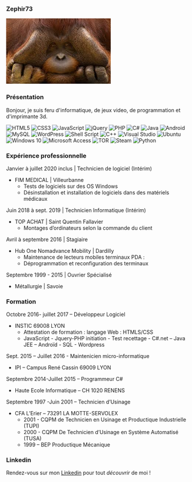 ### Zephir73
![ma_photo.jpg>](https://github.com/zephir73/zephir73/blob/main/ma_photo.jpeg)

### Présentation
Bonjour, je suis feru d'informatique, de jeux video, de programmation et d'imprimante 3d.

<img alt="HTML5" src="https://img.shields.io/badge/html5-%23E34F26.svg?style=for-the-badge&logo=html5&logoColor=white"/> <img alt="CSS3" src="https://img.shields.io/badge/css3-%231572B6.svg?style=for-the-badge&logo=css3&logoColor=white"/>
<img alt="JavaScript" src="https://img.shields.io/badge/javascript-%23323330.svg?style=for-the-badge&logo=javascript&logoColor=%23F7DF1E"/>
<img alt="jQuery" src="https://img.shields.io/badge/jquery-%230769AD.svg?style=for-the-badge&logo=jquery&logoColor=white"/>
<img alt="PHP" src="https://img.shields.io/badge/php-%23777BB4.svg?style=for-the-badge&logo=php&logoColor=white"/>
<img alt="C#" src="https://img.shields.io/badge/c%23-%23239120.svg?style=for-the-badge&logo=c-sharp&logoColor=white"/>
<img alt="Java" src="https://img.shields.io/badge/java-%23ED8B00.svg?style=for-the-badge&logo=java&logoColor=white"/>
<img alt="Android" src="https://img.shields.io/badge/Android-3DDC84?style=for-the-badge&logo=android&logoColor=white" />
<img alt="MySQL" src="https://img.shields.io/badge/mysql-%2300f.svg?style=for-the-badge&logo=mysql&logoColor=white"/>
<img alt="WordPress" src="https://img.shields.io/badge/WordPress-%23117AC9.svg?style=for-the-badge&logo=WordPress&logoColor=white"/>
<img alt="Shell Script" src="https://img.shields.io/badge/shell_script-%23121011.svg?style=for-the-badge&logo=gnu-bash&logoColor=white"/>
<img alt="C++" src="https://img.shields.io/badge/c++-%2300599C.svg?style=for-the-badge&logo=c%2B%2B&logoColor=white"/>
<img alt="Visual Studio" src="https://img.shields.io/badge/VisualStudio-5C2D91.svg?style=for-the-badge&logo=visual-studio&logoColor=white"/>
<img alt="Ubuntu" src="https://img.shields.io/badge/Ubuntu-E95420?style=for-the-badge&logo=ubuntu&logoColor=white" />
<img alt="Windows 10" src="https://img.shields.io/badge/Windows-0078D6?style=for-the-badge&logo=windows&logoColor=white" />
<img alt="Microsoft Access" src="https://img.shields.io/badge/Microsoft_Access-A4373A?style=for-the-badge&logo=microsoft-access&logoColor=white" />
<img alt="TOR" src="https://img.shields.io/badge/tor-%237E4798.svg?style=for-the-badge&logo=tor-project&logoColor=white" />
<img alt="Steam" src="https://img.shields.io/badge/steam-%23000000.svg?style=for-the-badge&logo=steam&logoColor=white"/>
<img alt="Python" src="https://img.shields.io/badge/python-%2314354C.svg?style=for-the-badge&logo=python&logoColor=white"/>

### Expérience professionnelle

Janvier à juillet 2020 inclus | Technicien de logiciel (Intérim) 
  * FIM MEDICAL | Villeurbanne
    * Tests de logiciels sur des OS Windows
    * Désinstallation et installation de logiciels dans des matériels médicaux
 
Juin 2018 à sept. 2019 | Technicien Informatique (Intérim) 
  * TOP ACHAT | Saint Quentin Fallavier
    * Montages d’ordinateurs selon la commande du client

Avril à septembre 2016 | Stagiaire
  * Hub One Nomadvance Mobility | Dardilly
    * Maintenance de lecteurs mobiles terminaux PDA :
    * Déprogrammation et reconfiguration des terminaux

Septembre 1999 - 2015 | Ouvrier Spécialisé
  * Métallurgie | Savoie

### Formation
Octobre 2016- juillet 2017 – Développeur Logiciel
  * INSTIC 69008 LYON
    * Attestation de formation : langage Web : HTMLS/CSS
    * JavaScript - Jquery-PHP initiation - Test recettage - C#.net – Java JEE – Androïd - SQL - Wordpress
 
 Sept. 2015 – Juillet 2016 - Maintenicien micro-informatique
  * IPI – Campus René Cassin 69009 LYON
  
Septembre 2014-Juillet 2015 – Programmeur C#
  * Haute Ecole Informatique – CH 1020 RENENS

Septembre 1997 -Juin 2001 – Technicien d’Usinage
  * CFA L’Erier – 73291 LA MOTTE-SERVOLEX
    * 2001 - CQPM de Technicien en Usinage et Productique Industrielle (TUPI)
    * 2000 - CQPM De Technicien d’Usinage en Système Automatisé (TUSA)
    * 1999 – BEP Productique Mécanique

### Linkedin

Rendez-vous sur mon [Linkedin](https://fr.linkedin.com/in/didier-cyprien-67074410a) pour tout _découvrir_ de moi !


<!--
**zephir73/zephir73** is a ✨ _special_ ✨ repository because its `README.md` (this file) appears on your GitHub profile.

Here are some ideas to get you started:

- 🔭 I’m currently working on ...
- 🌱 I’m currently learning ...
- 👯 I’m looking to collaborate on ...
- 🤔 I’m looking for help with ...
- 💬 Ask me about ...
- 📫 How to reach me: ...
- 😄 Pronouns: ...
- ⚡ Fun fact: ...
-->
